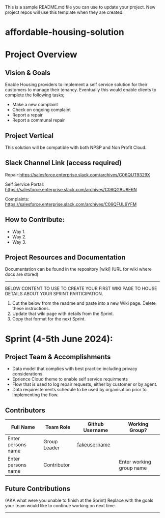 
This is a sample README.md file you can use to update your project. New project repos will use this template when they are created.

# affordable-housing-solution

# Project Overview
## Vision & Goals
Enable Housing providers to implement a self service solution for their customers to manage their tenancy. Eventually this would enable clients to complete the following tasks;
* Make a new complaint
* Check on ongoing complaint
* Report a repair
* Report a communal repair

## Project Vertical
This solution will be compatible with both NPSP and Non Profit Cloud.

## Slack Channel Link (access required)

Repair:https://salesforce.enterprise.slack.com/archives/C06QUT9329X

Self Service Portal: https://salesforce.enterprise.slack.com/archives/C06QG8U8E6N

Complaints: https://salesforce.enterprise.slack.com/archives/C06QFUL9YFM


## How to Contribute:
- Way 1.
- Way 2. 
- Way 3. 

## Project Resources and Documentation
Documentation can be found in the repository [wiki] (URL for wiki where docs are stored)


***
BELOW CONTENT TO USE TO CREATE YOUR FIRST WIKI PAGE TO HOUSE DETAILS ABOUT YOUR SPRINT PARTICIPATION. 
1. Cut the below from the readme and paste into a new Wiki page. Delete these instructions.
2. Update that wiki page with details from the Sprint. 
3. Copy that format for the next Sprint.

# Sprint (4-5th June 2024): 
## Project Team & Accomplishments

* Data model that complies with best practice including privacy considerations.
* Eprience Cloud theme to enable self service requirments
* Flow that is used to log repair requests, either by customer or by agent.
* Data requirestements schedule to be used by organisation prior to implementing the flow. 


## Contributors

Full Name            | Team Role     | Github Username                                    | Working Group? 
------------         | ------------- | -------------                                      |-------------   
Enter persons name   | Group Leader  | [fakeusername](https://github.com/fakeusername)    | 
Enter persons name   | Contributor   |                                                    | Enter working group name

## Future Contributions 
(AKA what were you unable to finish at the Sprint)
Replace with the goals your team would like to continue working on next time.

***


